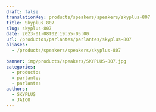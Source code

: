 ```yaml
---
draft: false
translationKey: products/speakers/speakers/skyplus-807
title: Skyplus 807
slug: skyplus-807
date: 2023-01-08T02:19:55-05:00
url: /productos/parlantes/parlantes/skyplus-807
aliases:
  - /products/speakers/speakers/skyplus-807

banner: img/products/speakers/SKYPLUS-807.jpg
categories: 
  - productos
  - parlantes
  - parlantes
authors:
  - SKYPLUS
  - JAICO
---
```

